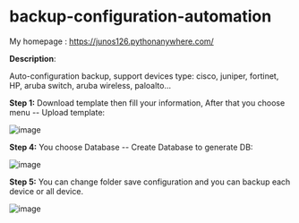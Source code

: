 # backup-configuration-automation

My homepage : https://junos126.pythonanywhere.com/

**Description**: 

Auto-configuration backup, support devices type: cisco, juniper, fortinet, HP, aruba switch, aruba wireless, paloalto...

**Step 1:** Download template then fill your information, After that you choose menu -- Upload template:

![image](https://github.com/huynq8/backup-configuration-automation/assets/40312085/16132280-dcbc-4d74-b8c3-ed7109111d50)


**Step 4:** You choose Database -- Create Database to generate DB:

![image](https://github.com/huynq8/backup-configuration-automation/assets/40312085/1805a6e2-4da0-4987-9115-9343f39b344f)


**Step 5:** You can change folder save configuration and you can backup each device or all device.

![image](https://github.com/huynq8/backup-configuration-automation/assets/40312085/7ec55bca-03f5-429b-9da3-77b31a37a9c8)
